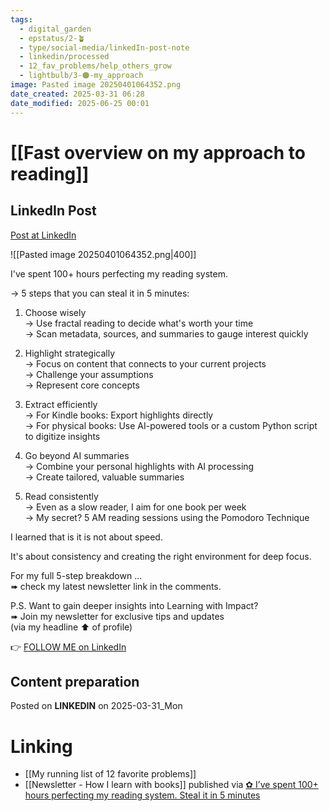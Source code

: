 ```yaml
---
tags:
  - digital_garden
  - epstatus/2-🪴
  - type/social-media/linkedIn-post-note
  - linkedin/processed
  - 12_fav_problems/help_others_grow
  - lightbulb/3-🟠-my_approach
image: Pasted image 20250401064352.png
date_created: 2025-03-31 06:28
date_modified: 2025-06-25 00:01
---
```

# [[Fast overview on my approach to reading]]

## LinkedIn Post

[Post at LinkedIn](https://www.linkedin.com/posts/sebastiankamilli_ive-spent-100-hours-perfecting-my-reading-activity-7312353041859424256-FXjN?utm_source=share&utm_medium=member_desktop&rcm=ACoAAA1M1pkBgWCYPhT45EpfLiHzViQqRWNCIv4)

![[Pasted image 20250401064352.png|400]]

I've spent 100+ hours perfecting my reading system. 

→ 5 steps that you can steal it in 5 minutes:  
  
1) Choose wisely  
→ Use fractal reading to decide what's worth your time  
→ Scan metadata, sources, and summaries to gauge interest quickly  
  
2) Highlight strategically  
→ Focus on content that connects to your current projects  
→ Challenge your assumptions  
→ Represent core concepts  
  
3) Extract efficiently  
→ For Kindle books: Export highlights directly  
→ For physical books: Use AI-powered tools or a custom Python script to digitize insights  
  
4) Go beyond AI summaries  
→ Combine your personal highlights with AI processing  
→ Create tailored, valuable summaries  
  
5) Read consistently  
→ Even as a slow reader, I aim for one book per week  
→ My secret? 5 AM reading sessions using the Pomodoro Technique  
  
I learned that is it is not about speed.

It's about consistency and creating the right environment for deep focus.  

For my full 5-step breakdown ...  
➠ check my latest newsletter link in the comments.

P.S. Want to gain deeper insights into Learning with Impact?  
➠ Join my newsletter for exclusive tips and updates  
(via my headline ⬆︎ of profile) 

👉 [FOLLOW ME on LinkedIn](https://www.linkedin.com/comm/mynetwork/discovery-see-all?usecase=PEOPLE_FOLLOWS&followMember=sebastiankamilli)

## Content preparation

Posted on **LINKEDIN** on 2025-03-31_Mon

# Linking

+ [[My running list of 12 favorite problems]]
+ [[Newsletter - How I learn with books]] published via [✿ I’ve spent 100+ hours perfecting my reading system. Steal it in 5 minutes](https://pages.quintsmart.com/posts/i-ve-spent-100-hours-perfecting-my-reading-system-steal-it-in-5-minutes-the-friday-brain-upgrade)